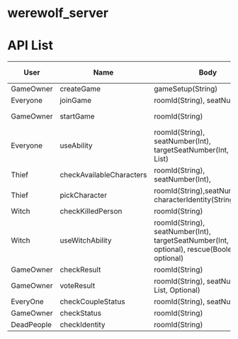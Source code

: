 # werewolf_server

# API List
User | Name | Body | Response | Dev Status |
-----|------|------|---------|-------------|
GameOwner|createGame| gameSetup(String) |roomId(String), 200 | Done
Everyone|joinGame|roomId(String), seatNumber(Int)|CharacterInfo(Object), 200 | Done
GameOwner|startGame|roomId(String)|200(Game Start)/400(Wait for all players) | Done
Everyone|useAbility|roomId(String), seatNumber(Int), targetSeatNumber(Int, Optional, List)|result(Boolean),200
Thief|checkAvailableCharacters|roomId(String), seatNumber(Int),|CharacterInfo(List,Object),200
Thief|pickCharacter|roomId(String),seatNumber(Int), characterIdentity(String)|200
Witch|checkKilledPerson|roomId(String)|seatNumber(Int),200
Witch|useWitchAbility|roomId(String), seatNumber(Int), targetSeatNumber(Int, poison, optional), rescue(Boolean, optional)|200
GameOwner|checkResult|roomId(String)|gameResult(Object), 200
GameOwner|voteResult|roomId(String), seatNumber(Int, List, Optional)|gameResult(Object),200
EveryOne|checkCoupleStatus|roomId(String), seatNumber(Int)|seatNumber(Int),200
GameOwner|checkStatus|roomId(String)|gameStatus(Boolean),200
DeadPeople|checkIdentity|roomId(String)|identityAssignment(Object),200


